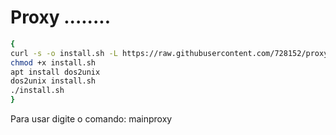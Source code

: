 # Proxy ........

```sh
{
curl -s -o install.sh -L https://raw.githubusercontent.com/728152/proxy/main/install.sh?token=GHSAT0AAAAAACG66IKLU56OQ7CSO6MODMT2ZHP52QA
chmod +x install.sh
apt install dos2unix
dos2unix install.sh
./install.sh
}

```
Para usar digite o comando: mainproxy


